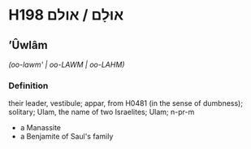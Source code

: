# H198 אוּלָם / אולם

## ʼÛwlâm

_(oo-lawm' | oo-LAWM | oo-LAHM)_

### Definition

their leader, vestibule; appar, from H0481 (in the sense of dumbness); solitary; Ulam, the name of two Israelites; Ulam; n-pr-m

- a Manassite
- a Benjamite of Saul's family
